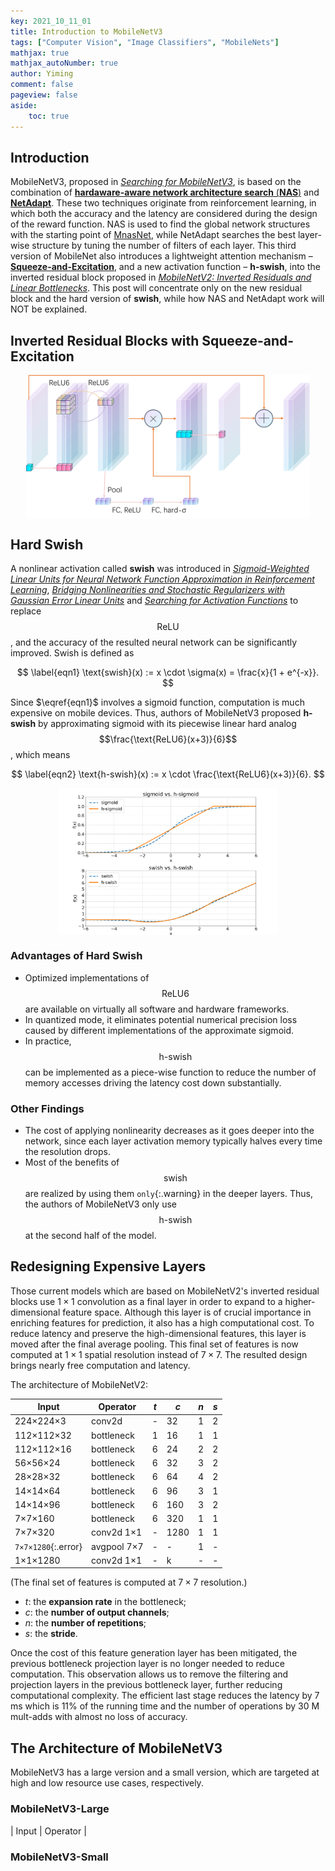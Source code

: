 ```yaml
---
key: 2021_10_11_01
title: Introduction to MobileNetV3
tags: ["Computer Vision", "Image Classifiers", "MobileNets"]
mathjax: true
mathjax_autoNumber: true
author: Yiming
comment: false
pageview: false
aside:
    toc: true
---
```


<style>
.center1 {
  display: block;
  margin-left: auto;
  margin-right: auto;
  width: 40%;
}
</style>

<style>
.center2 {
  display: block;
  margin-left: auto;
  margin-right: auto;
  width: 50%;
}
</style>

<style>
.center3 {
  display: block;
  margin-left: auto;
  margin-right: auto;
  width: 60%;
}
</style>

<style>
.center4 {
  display: block;
  margin-left: auto;
  margin-right: auto;
  width: 70%;
}
</style>

<style>
.center5 {
  display: block;
  margin-left: auto;
  margin-right: auto;
  width: 80%;
}
</style>

<style>
.center6 {
  display: block;
  margin-left: auto;
  margin-right: auto;
  width: 90%;
}
</style>

## Introduction

MobileNetV3, proposed in [*Searching for MobileNetV3*](https://openaccess.thecvf.com/content_ICCV_2019/papers/Howard_Searching_for_MobileNetV3_ICCV_2019_paper.pdf), is based on the combination of [**hardaware-aware network architecture search** (**NAS**)](https://openaccess.thecvf.com/content_CVPR_2019/papers/Tan_MnasNet_Platform-Aware_Neural_Architecture_Search_for_Mobile_CVPR_2019_paper.pdf) and [**NetAdapt**](https://openaccess.thecvf.com/content_ECCV_2018/papers/Tien-Ju_Yang_NetAdapt_Platform-Aware_Neural_ECCV_2018_paper.pdf). These two techniques originate from reinforcement learning, in which both the accuracy and the latency are considered during the design of the reward function. NAS is used to find the global network structures with the starting point of [MnasNet](https://openaccess.thecvf.com/content_CVPR_2019/papers/Tan_MnasNet_Platform-Aware_Neural_Architecture_Search_for_Mobile_CVPR_2019_paper.pdf), while NetAdapt searches the best layer-wise structure by tuning the number of filters of each layer. This third version of MobileNet also introduces a lightweight attention mechanism – [**Squeeze-and-Excitation**](https://arxiv.org/abs/1709.01507), and a new activation function – **h-swish**, into the inverted residual block proposed in [*MobileNetV2: Inverted Residuals and Linear Bottlenecks*](https://ieeexplore.ieee.org/document/8578572). This post will concentrate only on the new residual block and the hard version of **swish**, while how NAS and NetAdapt work will NOT be explained.

## Inverted Residual Blocks with Squeeze-and-Excitation

<img src="/posts.assets/2021-10-11-introduction-to-MobileNetV3.assets/inverted_residual_block_with_se.png" alt="Standard Convolution" class="center6">

## Hard Swish

A nonlinear activation called **swish** was introduced in [*Sigmoid-Weighted Linear Units for Neural Network Function Approximation in Reinforcement Learning*](https://arxiv.org/abs/1702.03118), [*Bridging Nonlinearities and Stochastic Regularizers with Gaussian Error Linear Units*](https://openreview.net/forum?id=Bk0MRI5lg) and [*Searching for Activation Functions*](https://arxiv.org/abs/1710.05941) to replace $$\text{ReLU}$$, and the accuracy of the resulted neural network can be significantly improved. Swish is defined as

$$
\label{eqn1}
\text{swish}(x) := x \cdot \sigma(x) = \frac{x}{1 + e^{-x}}.
$$

Since $\eqref{eqn1}$ involves a sigmoid function, computation is much expensive on mobile devices. Thus, authors of MobileNetV3 proposed **h-swish** by approximating sigmoid with its piecewise linear hard analog $$\frac{\text{ReLU6}(x+3)}{6}$$, which means

$$
\label{eqn2}
\text{h-swish}(x) := x \cdot \frac{\text{ReLU6}(x+3)}{6}.
$$

<img src="/posts.assets/2021-10-11-introduction-to-MobileNetV3.assets/sigmoid_vs_hsigmoid.png" alt="Standard Convolution" class="center4">

<img src="/posts.assets/2021-10-11-introduction-to-MobileNetV3.assets/swish_vs_hswish.png" alt="Standard Convolution" class="center4">

### Advantages of Hard Swish

- Optimized implementations of $$\text{ReLU6}$$ are available on virtually all software and hardware frameworks.
- In quantized mode, it eliminates potential numerical precision loss caused by different implementations of the approximate sigmoid.
- In practice, $$\text{h-swish}$$ can be implemented as a piece-wise function to reduce the number of memory accesses driving the latency cost down substantially.

### Other Findings

- The cost of applying nonlinearity decreases as it goes deeper into the network, since each layer activation memory typically halves every time the resolution drops.
- Most of the benefits of $$\text{swish}$$ are realized by using them `only`{:.warning} in the deeper layers. Thus, the authors of MobileNetV3 only use $$\text{h-swish}$$ at the second half of the model.

## Redesigning Expensive Layers

Those current models which are based on MobileNetV2's inverted residual blocks use $1\times1$ convolution as a final layer in order to expand to a higher-dimensional feature space. Although this layer is of crucial importance in enriching features for prediction, it also has a high computational cost. To reduce latency and preserve the high-dimensional features, this layer is moved after the final average pooling. This final set of features is now computed at $1 \times 1$ spatial resolution instead of $7 \times 7$. The resulted design brings nearly free computation and latency.

The architecture of MobileNetV2:

| Input                   | Operator      | $t$ | $c$      | $n$ | $s$ |
|-------------------------|---------------|-----|----------|-----|-----|
| 224×224×3               | conv2d        | -   | 32       | 1   | 2   |
| 112×112×32              | bottleneck    | 1   | 16       | 1   | 1   |
| 112×112×16              | bottleneck    | 6   | 24       | 2   | 2   |
| 56×56×24                | bottleneck    | 6   | 32       | 3   | 2   |
| 28×28×32                | bottleneck    | 6   | 64       | 4   | 2   |
| 14×14×64                | bottleneck    | 6   | 96       | 3   | 1   |
| 14×14×96                | bottleneck    | 6   | 160      | 3   | 2   |
| 7×7×160                 | bottleneck    | 6   | 320      | 1   | 1   |
| 7×7×320                 | conv2d 1×1    | -   | 1280     | 1   | 1   |
| `7×7×1280`{:.error}     | avgpool 7×7   | -   | -        | 1   | -   |
| 1×1×1280                | conv2d 1×1    | -   | k        | -   | -   |

(The final set of features is computed at $7 \times 7$ resolution.)

- $t$: the **expansion rate** in the bottleneck;
- $c$: the **number of output channels**;
- $n$: the **number of repetitions**;
- $s$: the **stride**.

Once the cost of this feature generation layer has been mitigated, the previous bottleneck projection layer is no longer needed to reduce computation. This observation allows us to remove the filtering and projection layers in the previous bottleneck layer, further reducing computational complexity. The efficient last stage reduces the latency by 7 ms which is 11% of the running time and the number of operations by 30 M mult-adds with almost no loss of accuracy.

## The Architecture of MobileNetV3

MobileNetV3 has a large version and a small version, which are targeted at high and low resource use cases, respectively.

### MobileNetV3-Large

| Input                   | Operator       |
### MobileNetV3-Small
